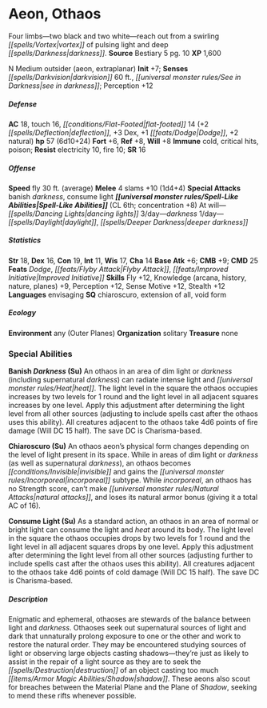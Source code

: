 ﻿---
cssclass: [monsters]
title1: Aeon, Othaos
desc_short: Four limbs-two black and two white-reach out from a swirling vortex of
  pulsing light and deep darkness.
title2: Othaos
CR: 5
sources:
- name: Bestiary 5
  page: 10
  link: http://paizo.com/products/btpy9g9x?Pathfinder-Roleplaying-Game-Bestiary-5
XP: 1600
alignment: N
size: Medium
type: outsider
subtypes:
- aeon
- extraplanar
initiative:
  bonus: 7
senses:
  darkvision: 60
  see in darkness: true
AC:
  AC: 18
  touch: 16
  flat_footed: 14
  components:
    deflection: 2
    dex: 3
    dodge: 1
    natural: 2
HP:
  HP: 57
  long: 6d10+24
saves:
  fort: 6
  ref: 8
  will: 8
immunities:
- cold
- critical hits
- poison
resistances:
  electricity: 10
  fire: 10
SR: 16
speeds:
  fly: 30
  fly_maneuverability: average
attacks:
  melee:
  - - text: 4 slams +10 (1d4+4)
      entries:
      - - damage: 1d4+4
      count: 4
      attack: slams
      bonus:
      - 10
  special:
  - banish darkness
  - consume light
spell_like_abilities:
  entries:
  - name: dancing lights
    source: default
    freq: At will
  - name: darkness
    source: default
    freq: 3/day
  - name: daylight
    source: default
    freq: 1/day
  - name: deeper darkness
    source: default
    freq: 1/day
  sources:
  - name: default
    CL: 6
    concentration: 8
ability_scores:
  STR: 18
  DEX: 16
  CON: 19
  INT: 11
  WIS: 17
  CHA: 14
BAB: 6
CMB: 9
CMD: 25
feats:
- name: Dodge
- name: Flyby Attack
- name: Improved Initiative
skills:
  Fly: 12
  Knowledge (arcana): 9
  Knowledge (history): 9
  Knowledge (nature): 9
  Knowledge (planes): 9
  Perception: 12
  Sense Motive: 12
  Stealth: 12
languages:
- envisaging
special_qualities:
- chiaroscuro
- extension of all
- void form
ecology:
  environment: any (Outer Planes)
  organization: solitary
  treasure_type: none
special_abilities:
  Banish Darkness (Su): An othaos in an area of dim light or darkness (including supernatural
    darkness) can radiate intense light and heat. The light level in the square the
    othaos occupies increases by two levels for 1 round and the light level in all
    adjacent squares increases by one level. Apply this adjustment after determining
    the light level from all other sources (adjusting to include spells cast after
    the othaos uses this ability). All creatures adjacent to the othaos take 4d6 points
    of fire damage (Will DC 15 half). The save DC is Charisma-based.
  Chiaroscuro (Su): An othaos aeon's physical form changes depending on the level
    of light present in its space. While in areas of dim light or darkness (as well
    as supernatural darkness), an othaos becomes invisible and gains the incorporeal
    subtype. While incorporeal, an othaos has no Strength score, can't make natural
    attacks, and loses its natural armor bonus (giving it a total AC of 16).
  Consume Light (Su): As a standard action, an othaos in an area of normal or bright
    light can consume the light and heat around its body. The light level in the square
    the othaos occupies drops by two levels for 1 round and the light level in all
    adjacent squares drops by one level. Apply this adjustment after determining the
    light level from all other sources (adjusting further to include spells cast after
    the othaos uses this ability). All creatures adjacent to the othaos take 4d6 points
    of cold damage (Will DC 15 half). The save DC is Charisma-based.
desc_long: Enigmatic and ephemeral, othaoses are stewards of the balance between light
  and darkness. Othaoses seek out supernatural sources of light and dark that unnaturally
  prolong exposure to one or the other and work to restore the natural order. They
  may be encountered studying sources of light or observing large objects casting
  shadows-they're just as likely to assist in the repair of a light source as they
  are to seek the destruction of an object casting too much shadow. These aeons also
  scout for breaches between the Material Plane and the Plane of Shadow, seeking to
  mend these rifts whenever possible.

---

# Aeon, Othaos
Four limbs—two black and two white—reach out from a swirling _[[spells/Vortex|vortex]]_ of pulsing light and deep _[[spells/Darkness|darkness]]_.
**Source** Bestiary 5 pg. 10
**XP** 1,600

N Medium outsider (aeon, extraplanar)
**Init** +7; **Senses** _[[spells/Darkvision|darkvision]]_ 60 ft., _[[universal monster rules/See in Darkness|see in darkness]]_; Perception +12

##### Defense

**AC** 18, touch 16, _[[conditions/Flat-Footed|flat-footed]]_ 14 (+2 _[[spells/Deflection|deflection]]_, +3 Dex, +1 _[[feats/Dodge|Dodge]]_, +2 natural)
**hp** 57 (6d10+24)
**Fort** +6, **Ref** +8, **Will** +8
**Immune** cold, critical hits, poison; **Resist** electricity 10, fire 10; **SR** 16

##### Offense
**Speed** fly 30 ft. (average)
**Melee** 4 slams +10 (1d4+4)
**Special Attacks** banish _darkness_, consume light
**_[[universal monster rules/Spell-Like Abilities|Spell-Like Abilities]]_** (CL 6th; concentration +8)
At will—_[[spells/Dancing Lights|dancing lights]]_
3/day—_darkness_
1/day—_[[spells/Daylight|daylight]]_, _[[spells/Deeper Darkness|deeper darkness]]_

##### Statistics
**Str** 18, **Dex** 16, **Con** 19, **Int** 11, **Wis** 17, **Cha** 14
**Base Atk** +6; **CMB** +9; **CMD** 25
**Feats** _Dodge_, _[[feats/Flyby Attack|Flyby Attack]]_, _[[feats/Improved Initiative|Improved Initiative]]_
**Skills** Fly +12, Knowledge (arcana, history, nature, planes) +9, Perception +12, Sense Motive +12, Stealth +12
**Languages** envisaging
**SQ** chiaroscuro, extension of all, void form

##### Ecology

**Environment** any (Outer Planes)
**Organization** solitary
**Treasure** none

### Special Abilities

**Banish _Darkness_ (Su)** An othaos in an area of dim light or _darkness_ (including supernatural _darkness_) can radiate intense light and _[[universal monster rules/Heat|heat]]_. The light level in the square the othaos occupies increases by two levels for 1 round and the light level in all adjacent squares increases by one level. Apply this adjustment after determining the light level from all other sources (adjusting to include spells cast after the othaos uses this ability). All creatures adjacent to the othaos take 4d6 points of fire damage (Will DC 15 half). The save DC is Charisma-based.

**Chiaroscuro (Su)** An othaos aeon’s physical form changes depending on the level of light present in its space. While in areas of dim light or _darkness_ (as well as supernatural _darkness_), an othaos becomes _[[conditions/Invisible|invisible]]_ and gains the _[[universal monster rules/Incorporeal|incorporeal]]_ subtype. While _incorporeal_, an othaos has no Strength score, can’t make _[[universal monster rules/Natural Attacks|natural attacks]]_, and loses its natural armor bonus (giving it a total AC of 16).

**Consume Light (Su)** As a standard action, an othaos in an area of normal or bright light can consume the light and _heat_ around its body. The light level in the square the othaos occupies drops by two levels for 1 round and the light level in all adjacent squares drops by one level. Apply this adjustment after determining the light level from all other sources (adjusting further to include spells cast after the othaos uses this ability). All creatures adjacent to the othaos take 4d6 points of cold damage (Will DC 15 half). The save DC is Charisma-based.

##### Description

Enigmatic and ephemeral, othaoses are stewards of the balance between light and _darkness_. Othaoses seek out supernatural sources of light and dark that unnaturally prolong exposure to one or the other and work to restore the natural order. They may be encountered studying sources of light or observing large objects casting shadows—they’re just as likely to assist in the repair of a light source as they are to seek the _[[spells/Destruction|destruction]]_ of an object casting too much _[[items/Armor Magic Abilities/Shadow|shadow]]_. These aeons also scout for breaches between the Material Plane and the Plane of _Shadow_, seeking to mend these rifts whenever possible.